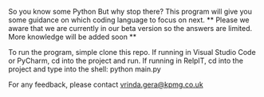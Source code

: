 So you know some Python
But why stop there?
This program will give you some guidance on which coding language to focus on next.
** Please we aware that we are currently in our beta version so the answers are limited. More knowledge will be added soon **

To run the program, simple clone this repo.
If running in Visual Studio Code or PyCharm, cd into the project and run.
If running in RelpIT, cd into the project and type into the shell:    python main.py

For any feedback, please contact vrinda.gera@kpmg.co.uk
